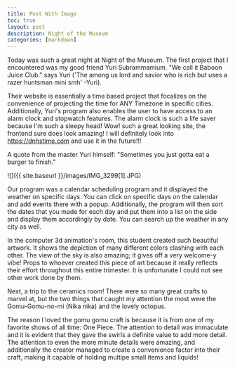 ```yaml
---
title: Post With Image
toc: true
layout: post
description: Night of the Museum
categories: [markdown]
---
```


Today was such a great night at Night of the Museum. The first project that I encountered was my good friend Yuri Subrammamium. "We call it Baboon Juice Club." says Yuri ('The among us lord and savior who is rich but uses a razer huntsman mini smh' -Yuri).

Their website is essentially a time based project that focalizes on the convenience of projecting the time for ANY Timezone in specific cities. Additionally, Yuri's program also enables the user to have access to an alarm clock and stopwatch features. The alarm clock is such a life saver because I'm such a sleepy head! Wow! such a great looking site, the frontend sure does look amazing! I will definitely look into https://dnhstime.com and use it in the future!!!

A quote from the master Yuri himself: "Sometimes you just gotta eat a burger to finish."

![]({{ site.baseurl }}/images/IMG_3299[1].JPG)

Our program was a calendar scheduling program and it displayed the weather on specific days. You can click on specific days on the calendar and add events there with a popup. Additionally, the program will then sort the dates that you made for each day and put them into a list on the side and display them accordingly by date. You can search up the weather in any city as well.

In the computer 3d animation's room, this student created such beautiful artwork. It shows the depiction of many different colors clashing with each other. The view of the sky is also amazing; it gives off a very welcome-y vibe! Props to whoever created this piece of art because it really reflects their effort throughout this entire trimester. It is unfortunate I could not see other work done by them.



Next, a trip to the ceramics room! There were so many great crafts to marvel at, but the two things that caught my attention the most were the Gomu-Gomu-no-mi (Nika nika) and the lovely octopus.

The reason I loved the gomu gomu craft is because it is from one of my favorite shows of all time: One Piece. The attention to detail was immaculate and it is evident that they gave the swirls a definite value to add more detail. The attention to even the more minute details were amazing, and additionally the creator managed to create a convenience factor into their craft, making it capable of holding multipe small items and liquids! 

